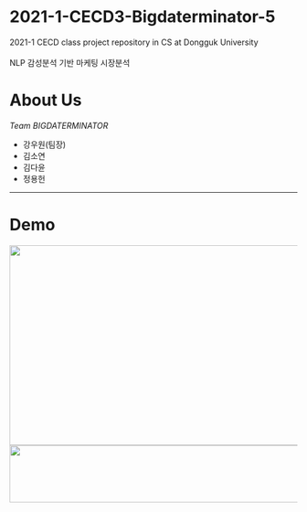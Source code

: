 # 2021-1-CECD3-Bigdaterminator-5
2021-1 CECD class project repository in CS at Dongguk University <br/><br/>
NLP 감성분석 기반 마케팅 시장분석

# About Us
*Team BIGDATERMINATOR*
* 강우원(팀장)
* 김소연
* 김다윤
* 정용헌

--------------------------------------
# Demo


<img src="https://user-images.githubusercontent.com/62587199/115106069-9eedd280-9f9d-11eb-8e42-710f0165d1cc.png" width="600" height="350">
<img src="https://user-images.githubusercontent.com/62587199/115106079-ae6d1b80-9f9d-11eb-8817-705a14342bb2.png" width="800" height="100">
